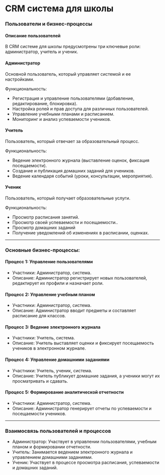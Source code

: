 # CRM система для школы

### **Пользователи и бизнес-процессы**

#### **Описание пользователей**

В CRM системе для школы предусмотрены три ключевые роли: администратор, учитель и ученик.

#### **Администратор**

Основной пользователь, который управляет системой и ее настройками.

Функциональность:
- Регистрация и управление пользователями (добавление, редактирование, блокировка).
- Настройка ролей и прав доступа для различных пользователей.
- Управление учебными планами и расписанием.
- Мониторинг и анализ успеваемости учеников.

#### **Учитель**

Пользователь, который отвечает за образовательный процесс.

Функциональность:
- Ведение электронного журнала (выставление оценок, фиксация посещаемости).
- Создание и публикация домашних заданий для учеников.
- Ведение календаря событий (уроки, консультации, мероприятия).

#### **Ученик**

Пользователь, который получает образовательные услуги.

Функциональность:
- Просмотр расписания занятий.
- Просмотр своей успеваемости и посещаемости..
- Просмотр домашних заданий
- Получение уведомлений об изменениях в расписании, оценках.

---

### Основные бизнес-процессы:

#### Процесс 1: Управление пользователями
- Участники: Администратор, система.
- Описание: Администратор регистрирует новых пользователей, редактирует их профили и назначает роли.

#### Процесс 2: Управление учебным планом
- Участники: Администратор, система.
- Описание: Администратор вводит предметы и составляет расписание для классов.

#### Процесс 3: Ведение электронного журнала
- Участники: Учитель, система.
- Описание: Учитель выставляет оценки и фиксирует посещаемость учеников в электронном журнале.

#### Процесс 4: Управление домашними заданиями
- Участники: Учитель, ученик, система.
- Описание: Учитель публикует домашние задания, а ученики могут их просматривать и сдавать.

#### Процесс 5: Формирование аналитической отчетности
- Участники: Администратор, система.
- Описание: Администратор генерирует отчеты по успеваемости и посещаемости учеников.

---

### Взаимосвязь пользователей и процессов

- Администратор: Участвует в управлении пользователями, учебным планом и формировании отчетности.
- Учитель: Занимается ведением электронного журнала и управлением домашними заданиями.
- Ученик: Участвует в процессе просмотра расписания, успеваемости и домашних заданий.
